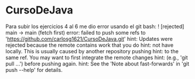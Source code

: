 # CursoDeJava
Para subir los ejercicios 4 al 6 me dio error usando el git bash:
 ! [rejected]        main -> main (fetch first)
error: failed to push some refs to 'https://github.com/carlosg1621/CursoDeJava.git'
hint: Updates were rejected because the remote contains work that you do
hint: not have locally. This is usually caused by another repository pushing
hint: to the same ref. You may want to first integrate the remote changes
hint: (e.g., 'git pull ...') before pushing again.
hint: See the 'Note about fast-forwards' in 'git push --help' for details.
